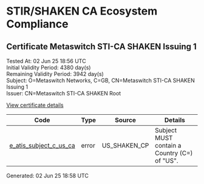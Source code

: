 # STIR/SHAKEN CA Ecosystem Compliance

## Certificate Metaswitch STI-CA SHAKEN Issuing 1

Tested At: 02 Jun 25 18:56 UTC\
Initial Validity Period: 4380 day(s)\
Remaining Validity Period: 3942 day(s)\
Subject: O=Metaswitch Networks, C=GB, CN=Metaswitch STI-CA SHAKEN Issuing 1\
Issuer: CN=Metaswitch STI-CA SHAKEN Root

[View certificate details](https://x509.io/?cert=MIICqDCCAk2gAwIBAgIQaQRv6d8JnAo38%2Ffj5Kf%2F%2FTAKBggqhkjOPQQDAjAoMSYwJAYDVQQDDB1NZXRhc3dpdGNoIFNUSS1DQSBTSEFLRU4gUm9vdDAeFw0yNDAzMjExMDE0MTlaFw0zNjAzMTgxMDE0MTlaMFgxKzApBgNVBAMMIk1ldGFzd2l0Y2ggU1RJLUNBIFNIQUtFTiBJc3N1aW5nIDExCzAJBgNVBAYTAkdCMRwwGgYDVQQKDBNNZXRhc3dpdGNoIE5ldHdvcmtzMFkwEwYHKoZIzj0CAQYIKoZIzj0DAQcDQgAE%2FK1xS7uvuskXZfG3AZGmI%2FM59OSVZnkWFtcD17bTToUFivm2AtJRObUdyKYDKLtMXC6Lm4Fca%2BJCLFaNVJjDWaOCAScwggEjMB0GA1UdDgQWBBTNHqcAEBDaMh1pGjnV0kYLLDyH1jAfBgNVHSMEGDAWgBQ5VGm6DGz2n1fRmwExRYqg%2B%2F94ajAPBgNVHRMBAf8EBTADAQH%2FMA4GA1UdDwEB%2FwQEAwICBDAXBgNVHSAEEDAOMAwGCmCGSAGG%2FwkBAQQwgaYGA1UdHwSBnjCBmzCBmKA6oDiGNmh0dHBzOi8vYXV0aGVudGljYXRlLWFwaS5pY29uZWN0aXYuY29tL2Rvd25sb2FkL3YxL2NybKJapFgwVjEUMBIGA1UEBwwLQnJpZGdld2F0ZXIxCzAJBgNVBAgMAk5KMRMwEQYDVQQDDApTVEktUEEgQ1JMMQswCQYDVQQGEwJVUzEPMA0GA1UECgwGU1RJLVBBMAoGCCqGSM49BAMCA0kAMEYCIQCBauLTycQ3lLYJAtoMGuY4LCTHIgk69cy8jJ5h%2B79pygIhALmUE5dtdQnBBxVpl5gsFp94H%2FM0XSSaebjm6PpAZnlZ)

| Code | Type | Source | Details |
|------|------|--------|---------|
| [e_atis_subject_c_us_ca](../../ISSUES/e_atis_subject_c_us_ca/README.md) | error | US_SHAKEN_CP | Subject MUST contain a Country (C=) of "US". |


Generated: 02 Jun 25 18:58 UTC
